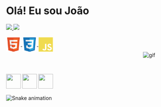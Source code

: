 # Olá! Eu sou João


<div>
  <a href="https://github.com/Hanter-byte">
   <img height="180em" src="https://github-readme-stats.vercel.app/api?username=Hanter-byte&show_icons=true&theme=dracula&include_all_commits=true&count_private=true" />
   <img height="180em" src="https://github-readme-stats.vercel.app/api/top-langs/?username=Hanter-byte&layout=compact&langs_count=16&theme=dracula" />
</div>
    
  <div style="display: inline_block"><br>
  <img align="center" alt="Joõa-HTML" height="40" width="40" src="https://raw.githubusercontent.com/devicons/devicon/master/icons/html5/html5-original.svg">
  <img align="center" alt="João-CSS" height="40" width="40" src="https://raw.githubusercontent.com/devicons/devicon/master/icons/css3/css3-original.svg">
  <img align="center" alt="João-Js" height="40" width="40" src="https://raw.githubusercontent.com/devicons/devicon/master/icons/javascript/javascript-plain.svg">
  </div>
  <img align="right" alt="gif" src="https://c.tenor.com/y2JXkY1pXkwAAAAC/cat-computer.gif" height="130" width="130">
  
  ##
  
</div> 
  
  <div><br>
  
  <a href="https://instagram.com/joaonogsilva" target="_blank"><img src="https://image.flaticon.com/icons/png/512/1419/1419499.png" height="40" width="40" target="_blank"></a>
 <a href="https://www.linkedin.com/in/jo%C3%A3o-pedro-nogueira-538942192/" target="_blank"><img src="https://image.flaticon.com/icons/png/512/1384/1384874.png" height="40" width="40" target="_blank"></a> 
  <a href = "mailto:jp663687@gmail.com"><img src="https://img-premium.flaticon.com/png/512/2374/premium/2374447.png?token=exp=1631651094~hmac=d04c939be2c332d06534fb3d4525bacb" height="40" width="40" target="_blank"></a>
  
 ![Snake animation](https://github.com/Hanter-byte/Hanter-byte/blob/output/github-contribution-grid-snake.svg)

</div>
  
